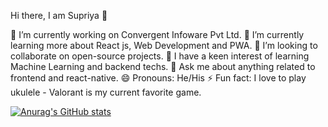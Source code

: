 <!-- @format -->

Hi there, I am Supriya 👋

🔭 I’m currently working on Convergent Infoware Pvt Ltd.
🌱 I’m currently learning more about React js, Web Development and PWA.
👯 I’m looking to collaborate on open-source projects.
🤔 I have a keen interest of learning Machine Learning and backend techs.
💬 Ask me about anything related to frontend and react-native.
😄 Pronouns: He/His
⚡ Fun fact: I love to play ukulele - Valorant is my current favorite game.

[![Anurag's GitHub stats](https://github-readme-stats.vercel.app/api?username=SupriyaGo)](https://github.com/SupriyaGo/github-readme-stats)
